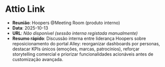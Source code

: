 # Attio Link

- **Reunião**: Hoopers @Meeting Room (produto interno)
- **Data**: 2025-10-13
- **URL**: _Não disponível (sessão interna registada manualmente)_
- **Resumo rápido**: Discussão interna entre liderança Hoopers sobre reposicionamento do portal Alley: reorganizar dashboards por personas, destacar KPIs únicos (emoções, marcas, patrocínios), reforçar storytelling comercial e priorizar funcionalidades acionáveis antes de customização avançada.
